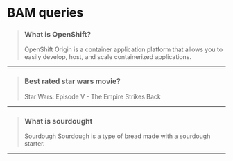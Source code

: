 # BAM queries


> ### What is OpenShift?
 > <p>OpenShift Origin is a container application platform that allows you to easily develop, host, and scale containerized applications.<p>
---

> ### Best rated star wars movie?
 > <p>Star Wars: Episode V - The Empire Strikes Back<p>
---

> ### What is sourdought
 > <p>Sourdough  Sourdough is a type of bread made with a sourdough starter.<p>
---